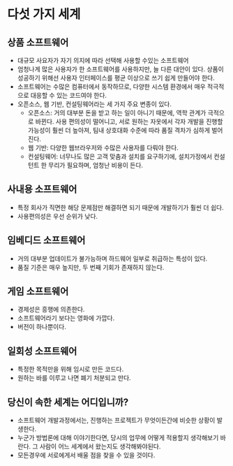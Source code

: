 # 다섯 가지 세계

## 상품 소프트웨어

- 대규모 사요자가 자기 의지에 따라 선택해 사용할 수있는 소프트웨어
- 엄청나게 많은 사용자가 한 소프트웨어를 사용하지만, 늘 다른 대안이 있다. 상품이 성공하기 위해선 사용자 인터페이스를 평균 이상으로 쓰기 쉽게 만들어야 한다.
- 소프트웨어는 수많은 컴퓨터에서 동작하므로, 다양한 시스템 환경에서 매우 적극적으로 대응할 수 있는 코드여야 한다.
- 오픈소스, 웹 기반, 컨설팅웨어라는 세 가지 주요 변종이 있다.
  - 오픈소스: 거의 대부분 돈을 받고 하는 일이 아니기 때문에, 역학 관계가 극적으로 바뀐다. 사용 편의성이 떨어니고, 서로 원하는 자옷에서 각자 개발을 진행할 가능성이 훨씬 더 높아져, 팀내 상호대화 수준에 따라 품질 격차가 심하게 벌어진다.
  - 웹 기반: 다양한 웹브라우저와 수많은 사용자를 다뤄야 한다.
  - 컨설팅웨어: 너무나도 많은 고객 맞춤과 설치를 요구하기에, 설치가정에서 컨설턴트 한 무리가 필요하며, 엄청난 비용이 든다.

## 사내용 소프트웨어

- 특정 회사가 직면한 해당 문제점만 해결하면 되기 때문에 개발하기가 훨씬 더 쉽다.
- 사용편의성은 우선 순위가 낮다.

## 임베디드 소프트웨어

- 거의 대부분 업데이트가 불가능하며 하드웨어 일부로 취급하는 특성이 있다.
- 품질 기준은 매우 높지만, 두 번째 기회가 존재하지 않는다.

## 게임 소프트웨어

- 경제성은 흥행에 의존한다.
- 소프트웨어라기 보다는 영화에 가깝다.
- 버전이 하나뿐이다.

## 일회성 소프트웨어

- 특정한 목적만을 위해 임시로 만든 코드다.
- 원하는 바를 이루고 나면 폐기 처분되고 만다.

## 당신이 속한 세계는 어디입니까?

- 소프트웨어 개발과정에서는, 진행하는 프로젝트가 무엇이든간에 비슷한 상황이 발생한다.
- 누군가 방법론에 대해 이야기한다면, 당시의 업무에 어떻게 적용할지 생각해보기 바란다. 그 사람이 어느 세계에서 왔는지도 생각해봐야된다.
- 모든경우에 서로에게서 배울 점을 찾을 수 있을 것이다. 